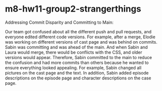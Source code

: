# m8-hw11-group2-strangerthings

Addressing Commit Disparity and Committing to Main: 

Our team got confused about all the different push and pull requests, and everyone edited different code versions. For example, after a merge, Elodie was working on different versions of cast page and was behind on commits. Sabin was committing and was ahead of the main. And when Sabin and Laura would merge, there would be conflicts with the CSS, and older versions would appear. Therefore, Sabin committed to the main to reduce the confusion and had more commits than others because he wanted to ensure everything looked appealing. For example, Sabin changed all pictures on the cast page and the text. In addition, Sabin added episode descriptions on the episode page and character descriptions on the case page. 
